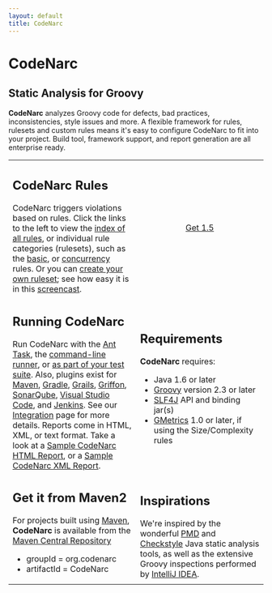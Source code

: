 ```yaml
---
layout: default
title: CodeNarc
---  
```


# CodeNarc

## Static Analysis for Groovy

**CodeNarc** analyzes Groovy code for defects, bad practices, inconsistencies, style issues
and more. A flexible framework for rules, rulesets and custom rules means it's easy to configure CodeNarc
to fit into your project. Build tool, framework support, and report generation are all enterprise ready.

<table>
<tr>
    <td width="50%" class="section">
          <h2>CodeNarc Rules</h2>
          CodeNarc triggers violations based on rules. Click the links to the left to view the
          <a href="codenarc-rule-index.html">index of all rules</a>, or individual rule categories (rulesets), such as
          the <a href="codenarc-rules-basic.html">basic</a>, or <a href="codenarc-rules-concurrency.html">concurrency</a>
          rules. Or you can <a href="codenarc-creating-ruleset.html">create your own ruleset</a>;
          see how easy it is in this <a href="http://www.youtube.com/watch?v=ZPu8FaZZwRw">screencast</a>.
     </td>
    <td valign="middle" align="middle" style="margin:auto; vertical-align:middle">
        <div>
            <a class="getitbutton" href="https://github.com/CodeNarc/CodeNarc/releases">
                Get 1.5
            </a>
        </div>
    </td>
</tr>
<tr>
     <td class="section">
        <h2>Running CodeNarc</h2>
         Run CodeNarc with the <a href="codenarc-ant-task.html">Ant Task</a>,
         the <a href="codenarc-command-line.html">command-line runner</a>, or
         <a href="codenarc-run-as-a-test.html">as part of your test suite</a>.
            Also,  plugins exist for <a href="codenarc-other-tools-frameworks.html">Maven</a>,
           <a href="codenarc-other-tools-frameworks.html">Gradle</a>, <a href="codenarc-other-tools-frameworks.html">Grails</a>,
           <a href="codenarc-other-tools-frameworks.html">Griffon</a>,
           <a href="codenarc-other-tools-frameworks.html">SonarQube</a>,
           <a href="codenarc-other-tools-frameworks.html">Visual Studio Code</a>,
           and <a href="codenarc-other-tools-frameworks.html">Jenkins</a>. See our
            <a href="codenarc-other-tools-frameworks.html">Integration</a> page for more details.
           Reports come in HTML, XML, or text format.  Take a look at a
           <a href="SampleCodeNarcHtmlReport.html">Sample CodeNarc HTML Report</a>,
           or a <a href="./SampleCodeNarcXmlReport.xml">Sample CodeNarc XML Report</a>.
     </td>
     <td class="section">
         <h2>Requirements</h2>
         <strong>CodeNarc</strong> requires:
         <ul>
              <li>Java 1.6 or later</li>
              <li><a href="http://groovy-lang.org/">Groovy</a> version 2.3 or later</li>
              <li><a href="https://www.slf4j.org/">SLF4J</a> API and binding jar(s)</li>
              <li><a href="https://dx42.github.io/gmetrics/">GMetrics</a> 1.0 or later, if using the Size/Complexity rules</li>
         </ul>
     </td>
</tr>
<tr>
     <td class="section">
          <h2>Get it from Maven2</h2>
           For projects built using <a href="http://maven.apache.org/">Maven</a>, <strong>CodeNarc</strong> is available
           from the
               <a href="http://repo1.maven.org/maven2/org/codenarc/CodeNarc/">Maven Central Repository</a>
                <ul>
                     <li>groupId = org.codenarc</li>
                     <li>artifactId = CodeNarc</li>
                </ul>
     </td>
     <td class="section">
         <h2>Inspirations</h2>
         We're inspired by the wonderful <a href="https://pmd.github.io/">PMD</a>
        and <a href="http://checkstyle.sourceforge.net/">Checkstyle</a> Java static analysis tools, as well
        as the extensive Groovy inspections performed by <a href="http://www.jetbrains.com/idea/">IntelliJ IDEA</a>.
     </td>
</tr>
</table>
